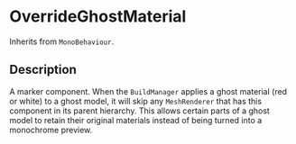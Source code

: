 # OverrideGhostMaterial

Inherits from `MonoBehaviour`.

## Description

A marker component. When the `BuildManager` applies a ghost material (red or white) to a ghost model, it will skip any `MeshRenderer` that has this component in its parent hierarchy. This allows certain parts of a ghost model to retain their original materials instead of being turned into a monochrome preview.
